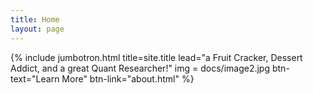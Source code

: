 ```yaml
---
title: Home
layout: page
---
```


{% include jumbotron.html title=site.title lead="a Fruit Cracker, Dessert Addict, and a great Quant Researcher!" img = docs/image2.jpg btn-text="Learn More" btn-link="about.html" %}
